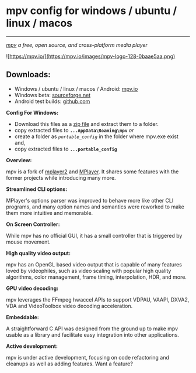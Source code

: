 # mpv config for windows / ubuntu / linux / macos
-----------------------------------
_[mpv](https://mpv.io/) a free, open source, and cross-platform media player_

![https://mpv.io/](https://mpv.io/images/mpv-logo-128-0baae5aa.png)

## Downloads:
- Windows / ubuntu / linux / macos / Android: [mpv.io](http://mpv.io/installation)
- Windows beta: [sourceforge.net](https://sourceforge.net/projects/mpv-player-windows/files)
- Android test builds: [github.com](https://github.com/mpv-android/mpv-android/releases)


**Config For Windows:**
* Download this files as a [zip file](https://github.com/thisisshihan/mpv-player-config-snad/archive/mpv-config-snad-windows-ubuntu-linux-macos.zip) and extract them to a folder.
* copy extracted files to **`...AppData\Roaming\mpv`** _or_
* create a folder as _`portable_config`_ in the folder where mpv.exe exist and,
* copy extracted files to **`...portable_config`**

**Overview:**

mpv is a fork of [mplayer2](http://www.mplayerhq.hu/design7/info.html) and [MPlayer](http://www.mplayerhq.hu/design7/info.html). It shares some features with the former projects while introducing many more.


**Streamlined CLI options:**

MPlayer's options parser was improved to behave more like other CLI programs, and many option names and semantics were reworked to make them more intuitive and memorable.


**On Screen Controller:**

While mpv has no official GUI, it has a small controller that is triggered by mouse movement.


**High quality video output:**

mpv has an OpenGL based video output that is capable of many features loved by videophiles, such as video scaling with popular high quality algorithms, color management, frame timing, interpolation, HDR, and more.


**GPU video decoding:**

mpv leverages the FFmpeg hwaccel APIs to support VDPAU, VAAPI, DXVA2, VDA and VideoToolbox video decoding acceleration.


**Embeddable:**

A straightforward C API was designed from the ground up to make mpv usable as a library and facilitate easy integration into other applications.


**Active development:**

mpv is under active development, focusing on code refactoring and cleanups as well as adding features. Want a feature?
